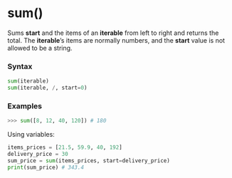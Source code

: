 # sum()

Sums **start** and the items of an **iterable** from left to right and returns the total. The **iterable**’s items are normally numbers, and the **start** value is not allowed to be a string.

### Syntax
```python
sum(iterable)
sum(iterable, /, start=0)
```

### Examples
```python
>>> sum([8, 12, 40, 120]) # 180
```

Using variables:
```python
items_prices = [21.5, 59.9, 40, 192]
delivery_price = 30
sum_price = sum(items_prices, start=delivery_price)
print(sum_price) # 343.4
```